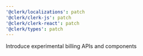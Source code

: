 ```yaml
---
'@clerk/localizations': patch
'@clerk/clerk-js': patch
'@clerk/clerk-react': patch
'@clerk/types': patch
---
```


Introduce experimental billing APIs and components
